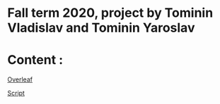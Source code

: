 # Fall term 2020, project by Tominin Vladislav and Tominin Yaroslav
# Content :
[Overleaf](https://www.overleaf.com/read/bstvjbprgzkv) 


[Script](https://github.com/VladislavTominin/optimization_project3)
